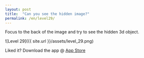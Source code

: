 ```yaml
---
layout: post
title:  "Can you see the hidden image?"
permalink: /en/level29/
---
```

Focus to the back of the image and try to see the hidden 3d object.

![Level 29]({{ site.url }}/assets/level_29.png)

Liked it? Download the app @ [App Store][app_store] 

[app_store]: http://appstore.com